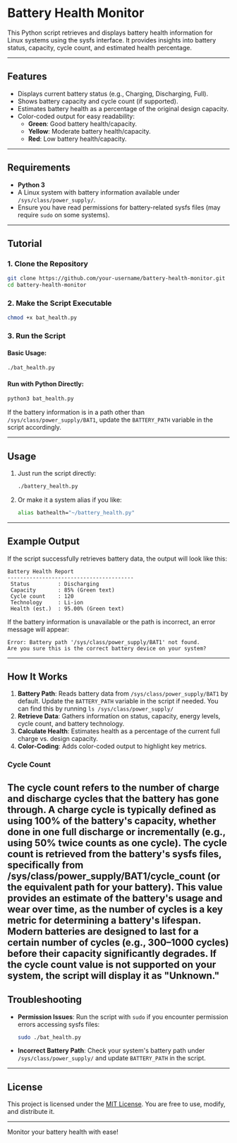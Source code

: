 # Battery Health Monitor

This Python script retrieves and displays battery health information for Linux systems using the sysfs interface. It provides insights into battery status, capacity, cycle count, and estimated health percentage.

---

## Features

- Displays current battery status (e.g., Charging, Discharging, Full).
- Shows battery capacity and cycle count (if supported).
- Estimates battery health as a percentage of the original design capacity.
- Color-coded output for easy readability:
  - **Green**: Good battery health/capacity.
  - **Yellow**: Moderate battery health/capacity.
  - **Red**: Low battery health/capacity.

---

## Requirements

- **Python 3**
- A Linux system with battery information available under `/sys/class/power_supply/`.
- Ensure you have read permissions for battery-related sysfs files (may require `sudo` on some systems).

---

## Tutorial

### 1. Clone the Repository

```bash
git clone https://github.com/your-username/battery-health-monitor.git
cd battery-health-monitor
```

### 2. Make the Script Executable

```bash
chmod +x bat_health.py
```

### 3. Run the Script

#### Basic Usage:
```bash
./bat_health.py
```

#### Run with Python Directly:
```bash
python3 bat_health.py
```

If the battery information is in a path other than `/sys/class/power_supply/BAT1`, update the `BATTERY_PATH` variable in the script accordingly.

---

## Usage

1. Just run the script directly:
   ```bash
   ./battery_health.py
   ```

2. Or make it a system alias if you like:
   ```bash
   alias bathealth="~/battery_health.py"
   ```

---

## Example Output

If the script successfully retrieves battery data, the output will look like this:

```
Battery Health Report
----------------------------------------
 Status         : Discharging
 Capacity       : 85% (Green text)
 Cycle count    : 120
 Technology     : Li-ion
 Health (est.)  : 95.00% (Green text)
```

If the battery information is unavailable or the path is incorrect, an error message will appear:

```
Error: Battery path '/sys/class/power_supply/BAT1' not found.
Are you sure this is the correct battery device on your system?
```

---

## How It Works

1. **Battery Path**: Reads battery data from `/sys/class/power_supply/BAT1` by default. Update the `BATTERY_PATH` variable in the script if needed. You can find this by running `ls /sys/class/power_supply/`
2. **Retrieve Data**: Gathers information on status, capacity, energy levels, cycle count, and battery technology.
3. **Calculate Health**: Estimates health as a percentage of the current full charge vs. design capacity.
4. **Color-Coding**: Adds color-coded output to highlight key metrics.


### Cycle Count
The cycle count refers to the number of charge and discharge cycles that the battery has gone through. A charge cycle is typically defined as using 100% of the battery's capacity, whether done in one full discharge or incrementally (e.g., using 50% twice counts as one cycle).
The cycle count is retrieved from the battery's sysfs files, specifically from /sys/class/power_supply/BAT1/cycle_count (or the equivalent path for your battery). This value provides an estimate of the battery's usage and wear over time, as the number of cycles is a key metric for determining a battery's lifespan.
Modern batteries are designed to last for a certain number of cycles (e.g., 300–1000 cycles) before their capacity significantly degrades. If the cycle count value is not supported on your system, the script will display it as "Unknown."
---

## Troubleshooting

- **Permission Issues**:
  Run the script with `sudo` if you encounter permission errors accessing sysfs files:
  ```bash
  sudo ./bat_health.py
  ```

- **Incorrect Battery Path**:
  Check your system's battery path under `/sys/class/power_supply/` and update `BATTERY_PATH` in the script.

---

## License

This project is licensed under the [MIT License](LICENSE). You are free to use, modify, and distribute it.

---

Monitor your battery health with ease!

